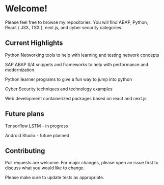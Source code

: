 # Welcome!

Please feel free to browse my repositories. You will find ABAP, Python, React ( JSX, TSX ), next.js, and cyber security categories.

## Current Highlights
Python Networking tools to help with learning and testing network concepts

SAP ABAP S/4 snippets and frameworks to help with performance and modernization

Python learner programs to give a fun way to jump into python

Cyber Security techniques and technology examples

Web development containerized packages based on react and next.js

## Future plans
Tensorflow LSTM - in progress

Android Studio - future planned

## Contributing

Pull requests are welcome. For major changes, please open an issue first
to discuss what you would like to change.

Please make sure to update tests as appropriate.

<!---
LowExpectation/LowExpectation is a ✨ special ✨ repository because its `README.md` (this file) appears on your GitHub profile.
You can click the Preview link to take a look at your changes.
--->
